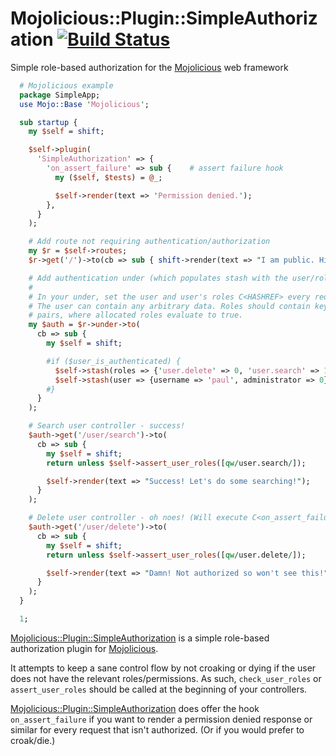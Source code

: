 # Mojolicious::Plugin::SimpleAuthorization [![Build Status](https://travis-ci.org/kwakwaversal/mojolicious-plugin-simpleauthorization.svg?branch=master)](https://travis-ci.org/kwakwaversal/mojolicious-plugin-restify)

Simple role-based authorization for the [Mojolicious](http://mojolicio.us) web
framework

```perl
  # Mojolicious example
  package SimpleApp;
  use Mojo::Base 'Mojolicious';

  sub startup {
    my $self = shift;

    $self->plugin(
      'SimpleAuthorization' => {
        'on_assert_failure' => sub {    # assert failure hook
          my ($self, $tests) = @_;

          $self->render(text => 'Permission denied.');
        },
      }
    );

    # Add route not requiring authentication/authorization
    my $r = $self->routes;
    $r->get('/')->to(cb => sub { shift->render(text => "I am public. Hi.") });

    # Add authentication under (which populates stash with the user/roles)
    #
    # In your under, set the user and user's roles C<HASHREF> every request.
    # The user can contain any arbitrary data. Roles should contain key/value
    # pairs, where allocated roles evaluate to true.
    my $auth = $r->under->to(
      cb => sub {
        my $self = shift;

        #if ($user_is_authenticated) {
          $self->stash(roles => {'user.delete' => 0, 'user.search' => 1});
          $self->stash(user => {username => 'paul', administrator => 0});
        #}
      }
    );

    # Search user controller - success!
    $auth->get('/user/search')->to(
      cb => sub {
        my $self = shift;
        return unless $self->assert_user_roles([qw/user.search/]);

        $self->render(text => "Success! Let's do some searching!");
      }
    );

    # Delete user controller - oh noes! (Will execute C<on_assert_failure>.)
    $auth->get('/user/delete')->to(
      cb => sub {
        my $self = shift;
        return unless $self->assert_user_roles([qw/user.delete/]);

        $self->render(text => "Damn! Not authorized so won't see this!");
      }
    );
  }

  1;
```

[Mojolicious::Plugin::SimpleAuthorization](https://metacpan.org/release/Mojolicious-Plugin-SimpleAuthorization)
is a simple role-based authorization plugin for
[Mojolicious](http://mojolicio.us).

It attempts to keep a sane control flow by not croaking or dying if the user
does not have the relevant roles/permissions. As such, `check_user_roles` or
`assert_user_roles` should be called at the beginning of your controllers.

[Mojolicious::Plugin::SimpleAuthorization](https://metacpan.org/release/Mojolicious-Plugin-SimpleAuthorization)
does offer the hook `on_assert_failure` if you want to render a permission
denied response or similar for every request that isn't authorized. (Or if you
would prefer to croak/die.)
